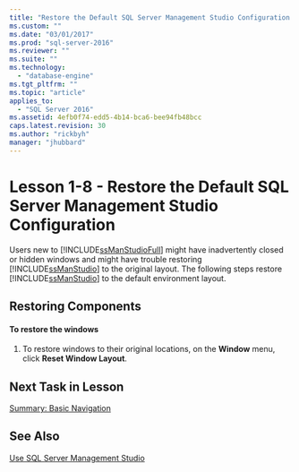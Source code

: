 ```yaml
---
title: "Restore the Default SQL Server Management Studio Configuration | Microsoft Docs"
ms.custom: ""
ms.date: "03/01/2017"
ms.prod: "sql-server-2016"
ms.reviewer: ""
ms.suite: ""
ms.technology: 
  - "database-engine"
ms.tgt_pltfrm: ""
ms.topic: "article"
applies_to: 
  - "SQL Server 2016"
ms.assetid: 4efb0f74-edd5-4b14-bca6-bee94fb48bcc
caps.latest.revision: 30
ms.author: "rickbyh"
manager: "jhubbard"
---
```

# Lesson 1-8 - Restore the Default SQL Server Management Studio Configuration
Users new to [!INCLUDE[ssManStudioFull](../../../advanced-analytics/r-services/includes/ssmanstudiofull-md.md)] might have inadvertently closed or hidden windows and might have trouble restoring [!INCLUDE[ssManStudio](../../../advanced-analytics/r-services/includes/ssmanstudio-md.md)] to the original layout. The following steps restore [!INCLUDE[ssManStudio](../../../advanced-analytics/r-services/includes/ssmanstudio-md.md)] to the default environment layout.  
  
## Restoring Components  
  
#### To restore the windows  
  
1.  To restore windows to their original locations, on the **Window** menu, click **Reset Window Layout**.  
  
## Next Task in Lesson  
[Summary: Basic Navigation](../../../tools/sql-server-management-studio/tutorials/lesson-1-9-summary-basic-navigation.md)  
  
## See Also  
[Use SQL Server Management Studio](http://msdn.microsoft.com/library/f289e978-14ca-46ef-9e61-e1fe5fd593be)  
  
  
  
